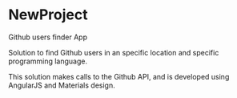 # NewProject
Github users finder App

Solution to find Github users in an specific location and specific programming language.

This solution makes calls to the Github API, and is developed using AngularJS and Materials design. 